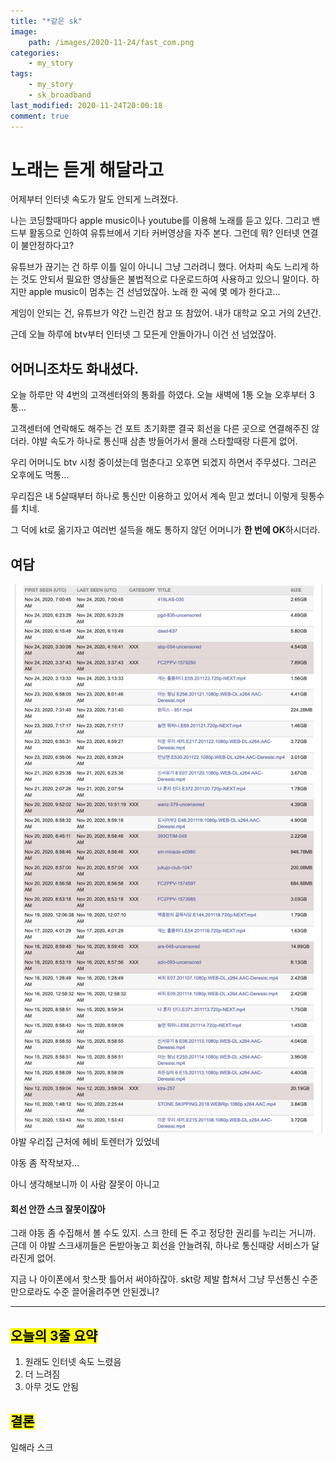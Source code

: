 ```yaml
---
title: "*같은 sk"
image:
    path: /images/2020-11-24/fast_com.png
categories:
    - my_story
tags:
    - my_story
    - sk_broadband
last_modified: 2020-11-24T20:00:18
comment: true
---
```


# 노래는 듣게 해달라고

어제부터 인터넷 속도가 말도 안되게 느려졌다.

나는 코딩할때마다 apple music이나 youtube를 이용해 노래를 듣고 있다.
그리고 밴드부 활동으로 인하여 유튜브에서 기타 커버영상을 자주 본다.
그런데 뭐? 인터넷 연결이 불안정하다고?

유튜브가 끊기는 건 하루 이틀 일이 아니니 그냥 그러려니 했다.
어차피 속도 느리게 하는 것도 안되서 필요한 영상들은 불법적으로 다운로드하여 사용하고 있으니 말이다.
하지만 apple music이 멈추는 건 선넘었잖아. 노래 한 곡에 몇 메가 한다고...

게임이 안되는 건, 유튜브가 약간 느린건 참고 또 참았어. 내가 대학교 오고 거의 2년간.

근데 오늘 하루에 btv부터 인터넷 그 모든게 안돌아가니 이건 선 넘었잖아.

## 어머니조차도 화내셨다.

오늘 하루만 약 4번의 고객센터와의 통화를 하였다. 오늘 새벽에 1통 오늘 오후부터 3통...

고객센터에 연락해도 해주는 건 포트 초기화뿐 결국 회선을 다른 곳으로 연결해주진 않더라.
야발 속도가 하나로 통신때 삼촌 방들어가서 몰래 스타할때랑 다른게 없어.

우리 어머니도 btv 시청 중이셨는데 멈춘다고 오후면 되겠지 하면서 주무셨다. 그러곤 오후에도 먹통...

우리집은 내 5살때부터 하나로 통신만 이용하고 있어서 계속 믿고 썼더니 이렇게 뒷통수를 치네.

그 덕에 kt로 옮기자고 여러번 설득을 해도 통하지 않던 어머니가 **한 번에 OK**하시더라.

## 여담
<img src="/images/2020-11-24/torrent.png">
야발 우리집 근처에 헤비 토렌터가 있었네

야동 좀 작작보자...

아니 생각해보니까 이 사람 잘못이 아니고 
#### **회선 안깐 스크 잘못이잖아**

그래 야동 좀 수집해서 볼 수도 있지. 스크 한테 돈 주고 정당한 권리를 누리는 거니까. 근데 이 야발 스크새끼들은 돈받아놓고 회선을 안늘려줘, 하나로 통신때랑 서비스가 달라진게 없어.

지금 나 아이폰에서 핫스팟 틀어서 써야하잖아. skt랑 제발 합쳐서 그냥 무선통신 수준만으로라도 수준 끌어올려주면 안된겠니?

---
## <mark>오늘의 3줄 요약</mark>

1. 원래도 인터넷 속도 느렸음
2. 더 느려짐
3. 아무 것도 안됨

## <mark>결론</mark>

일해라 스크
